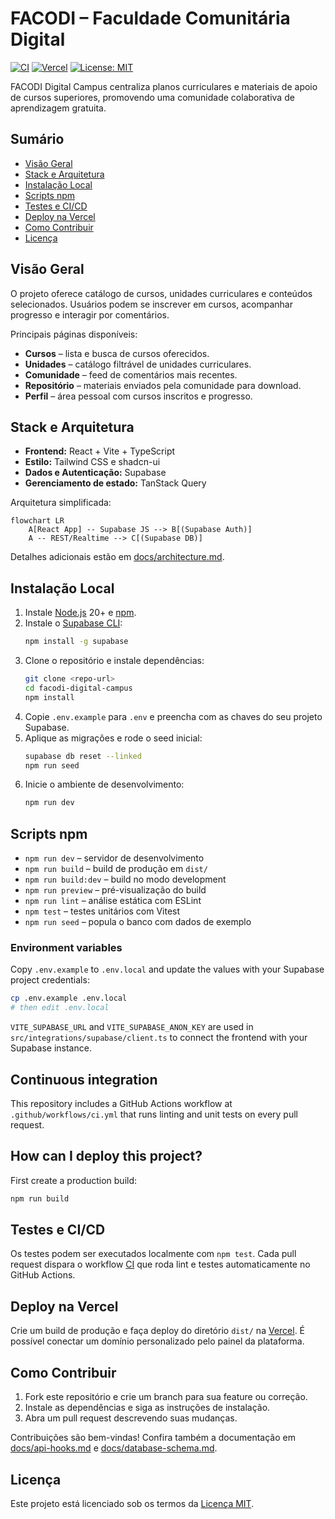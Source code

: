 # FACODI – Faculdade Comunitária Digital

[![CI](https://github.com/YOUR_ORG/YOUR_REPO/actions/workflows/ci.yml/badge.svg)](https://github.com/YOUR_ORG/YOUR_REPO/actions/workflows/ci.yml)
[![Vercel](https://vercel.com/button)](https://vercel.com/)
[![License: MIT](https://img.shields.io/badge/license-MIT-blue.svg)](LICENSE)

FACODI Digital Campus centraliza planos curriculares e materiais de apoio de cursos superiores, promovendo uma comunidade colaborativa de aprendizagem gratuita.

## Sumário
- [Visão Geral](#visão-geral)
- [Stack e Arquitetura](#stack-e-arquitetura)
- [Instalação Local](#instalação-local)
- [Scripts npm](#scripts-npm)
- [Testes e CI/CD](#testes-e-cicd)
- [Deploy na Vercel](#deploy-na-vercel)
- [Como Contribuir](#como-contribuir)
- [Licença](#licença)

## Visão Geral
O projeto oferece catálogo de cursos, unidades curriculares e conteúdos selecionados. Usuários podem se inscrever em cursos, acompanhar progresso e interagir por comentários.

Principais páginas disponíveis:

- **Cursos** – lista e busca de cursos oferecidos.
- **Unidades** – catálogo filtrável de unidades curriculares.
- **Comunidade** – feed de comentários mais recentes.
- **Repositório** – materiais enviados pela comunidade para download.
- **Perfil** – área pessoal com cursos inscritos e progresso.

## Stack e Arquitetura
- **Frontend:** React + Vite + TypeScript
- **Estilo:** Tailwind CSS e shadcn-ui
- **Dados e Autenticação:** Supabase
- **Gerenciamento de estado:** TanStack Query

Arquitetura simplificada:

```mermaid
flowchart LR
    A[React App] -- Supabase JS --> B[(Supabase Auth)]
    A -- REST/Realtime --> C[(Supabase DB)]
```

Detalhes adicionais estão em [docs/architecture.md](./docs/architecture.md).

## Instalação Local
1. Instale [Node.js](https://nodejs.org/) 20+ e [npm](https://www.npmjs.com/).
2. Instale o [Supabase CLI](https://supabase.com/docs/guides/cli):
   ```sh
   npm install -g supabase
   ```
3. Clone o repositório e instale dependências:
   ```sh
   git clone <repo-url>
   cd facodi-digital-campus
   npm install
   ```
4. Copie `.env.example` para `.env` e preencha com as chaves do seu projeto Supabase.
5. Aplique as migrações e rode o seed inicial:
   ```sh
   supabase db reset --linked
   npm run seed
   ```
6. Inicie o ambiente de desenvolvimento:
   ```sh
   npm run dev
   ```

## Scripts npm
- `npm run dev` – servidor de desenvolvimento
- `npm run build` – build de produção em `dist/`
- `npm run build:dev` – build no modo development
- `npm run preview` – pré-visualização do build
- `npm run lint` – análise estática com ESLint
- `npm test` – testes unitários com Vitest
- `npm run seed` – popula o banco com dados de exemplo

### Environment variables

Copy `.env.example` to `.env.local` and update the values with your Supabase project credentials:

```sh
cp .env.example .env.local
# then edit .env.local
```

`VITE_SUPABASE_URL` and `VITE_SUPABASE_ANON_KEY` are used in `src/integrations/supabase/client.ts` to connect the frontend with your Supabase instance.

## Continuous integration

This repository includes a GitHub Actions workflow at `.github/workflows/ci.yml` that runs linting and unit tests on every pull request.

## How can I deploy this project?

First create a production build:

```sh
npm run build
```

## Testes e CI/CD
Os testes podem ser executados localmente com `npm test`. Cada pull request dispara o workflow [CI](.github/workflows/ci.yml) que roda lint e testes automaticamente no GitHub Actions.

## Deploy na Vercel
Crie um build de produção e faça deploy do diretório `dist/` na [Vercel](https://vercel.com/). É possível conectar um domínio personalizado pelo painel da plataforma.

## Como Contribuir
1. Fork este repositório e crie um branch para sua feature ou correção.
2. Instale as dependências e siga as instruções de instalação.
3. Abra um pull request descrevendo suas mudanças.

Contribuições são bem-vindas! Confira também a documentação em [docs/api-hooks.md](./docs/api-hooks.md) e [docs/database-schema.md](./docs/database-schema.md).

## Licença
Este projeto está licenciado sob os termos da [Licença MIT](LICENSE).
